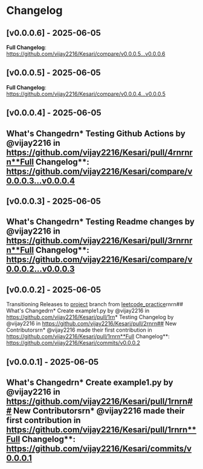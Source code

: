 # Changelog
## [v0.0.0.6] - 2025-06-05
**Full Changelog**: https://github.com/vijay2216/Kesari/compare/v0.0.0.5...v0.0.0.6

## [v0.0.0.5] - 2025-06-05
**Full Changelog**: https://github.com/vijay2216/Kesari/compare/v0.0.0.4...v0.0.0.5

## [v0.0.0.4] - 2025-06-05
## What's Changedrn* Testing Github Actions by @vijay2216 in https://github.com/vijay2216/Kesari/pull/4rnrnrn**Full Changelog**: https://github.com/vijay2216/Kesari/compare/v0.0.0.3...v0.0.0.4

## [v0.0.0.3] - 2025-06-05
## What's Changedrn* Testing Readme changes by @vijay2216 in https://github.com/vijay2216/Kesari/pull/3rnrnrn**Full Changelog**: https://github.com/vijay2216/Kesari/compare/v0.0.0.2...v0.0.0.3

## [v0.0.0.2] - 2025-06-05
Transitioning Releases to [project](https://github.com/vijay2216/Kesari/tree/project) branch from [leetcode_practice](https://github.com/vijay2216/Kesari/tree/leetcode_practice)rnrn## What's Changedrn* Create example1.py by @vijay2216 in https://github.com/vijay2216/Kesari/pull/1rn* Testing Changelog by @vijay2216 in https://github.com/vijay2216/Kesari/pull/2rnrn## New Contributorsrn* @vijay2216 made their first contribution in https://github.com/vijay2216/Kesari/pull/1rnrn**Full Changelog**: https://github.com/vijay2216/Kesari/commits/v0.0.0.2

## [v0.0.0.1] - 2025-06-05
## What's Changedrn* Create example1.py by @vijay2216 in https://github.com/vijay2216/Kesari/pull/1rnrn## New Contributorsrn* @vijay2216 made their first contribution in https://github.com/vijay2216/Kesari/pull/1rnrn**Full Changelog**: https://github.com/vijay2216/Kesari/commits/v0.0.0.1

